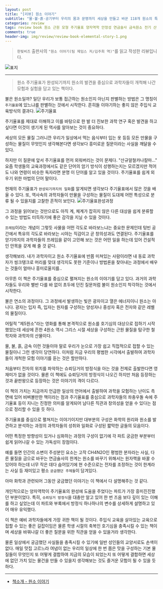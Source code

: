 ```yaml
---  
layout: post  
title: "[리뷰] 원소 이야기"  
subtitle: "물·불·흙·공기부터 우리의 몸과 문명까지 세상을 만들고 바꾼 118개 원소의 특별한 연대기"  
categories: review  
tags: review book 원소 근원 모형 주기율표 양자역학 안정성 연금술사 금속원소 전기 산 역사 화학  
comments: true  
header-img: img/review/review-book-elemental-story-1.png
---  
```

  
> `한빛비즈` 출판사의 `"원소 이야기(팀 제임스 저/김주희 역)"`를 읽고 작성한 리뷰입니다.  

![표지](https://telegeam.github.io/assets/img/review/review-book-elemental-story-1.png)  

---

> 원소 주기율표가 완성되기까지 원소의 발견을 중심으로 과학자들이 개척해 나간 모험과 실험을 담고 있는 책이다.

불은 원소일까? 일단 우리가 보통 접근하는 원소인지 아닌지 판별하는 방법은 그 명칭이 `주기율표`에 있느냐를 판별하는 것에서 시작한다. 흔히들 이야기하는 좋지 않은 주입식 교육방식의 결과다.
![주기율표](https://telegeam.github.io/assets/img/review/review-book-elemental-story-2.png)  

주기율표를 제대로 이해하고 이를 바탕으로 한 발 더 진보한 과학 연구 혹은 발견을 하고 싶다면 이것이 생기게 된 역사를 알아보는 것이 중요하다. 

세상의 모든 물질 그러니깐 우리가 일상에서 먹는 음식부터 입는 옷 등등 모든 만물을 구성하는 물질이 무엇인지 생각해본다면 생각보다 흥미로운 질문이라는 사실을 깨달을 수 있다. 

하지만 이 질문에 앞서 주기율표를 먼저 외워버리는 것이 문제다. "산규알철카나칼마..." 요즘 학생들의 교육과정에서도 같은 단어의 암기 방식이 성행하는지는 모르겠지만 적어도 나와 연령이 비슷한 독자라면 분명 이 단어를 알고 있을 것이다. 주기율표를 쉽게 외우기 위한 마법의 단어 말이다.

현재의 주기율표가 `완성되기까지의 일화`를 알게되면 생각보다 주기율표에서 많은 것을 배울 수 있다. 또, 역사속의 과학자들이 만물을 구성하는 물질이 도대체 어떤 특성으로 분류 될 수 있을지를 고찰한 흔적이 보인다. 
![주기율표완성과정](https://telegeam.github.io/assets/img/review/review-book-elemental-story-3.png)  

그 과정을 읽어보는 것만으로도 아직 계, 체계가 잡히지 않은 다른 대상을 쉽게 분류할 수 있는 방법도 터득하기에 좋은 감각을 지닐 수 있을 것이다. 

`프레임`이라는 개념이 그렇듯 사물을 어떤 각도로 바라보느냐는 중요한 문제인데 텅빈 공간에서 특유의 각도로 바라보는 시야는 직감이고 곧 창의성과도 연결된다. 주기율표를 얻기까지의 과학자들의 프레임을 같이 고민해 보는 것은 어떤 일을 하는데 있어 건설적인 안목을 갖게 해 줄 것 같다. 

생각해보라. 내가 과학자이고 원소 주기율표에 반쯤 미쳐있는 사람이라면 내 동료 과학자가 씽크탱크로 머리를 맞대 생각지도 못한 기준이나 방법론을 찾아내는 과정에서 배우는 것들이 얼마나 흥미로울지를..

아무튼 이 책은 주기율표를 중심으로 펼쳐지는 원소의 이야기를 담고 있다. 과거의 과학자들도 우리와 별반 다를 바 없이 초두에 던진 질문처럼 불이 원소인지 착각하는 것에서 시작한다. 

불은 연소의 과정이다. 그 과정에서 발생하는 빛은 광자이고 열은 에너지이니 원소는 아니다. 광자는 입자 즉, 입자는 원자를 구성하는 양성자나 중성자 혹은 전자와 같은 레벨의 물질이다.

어릴적 "제5원소"라는 영화를 통해 본격적으로 원소를 호기심의 대상으로 접하기 시작했었는데 세상에 흔한 4원소 역시 그리스 시절 세상을 구성하는 근원 물질을 탐구한 철학자와 과학자의 산물이다. 

물, 불, 흙, 금속 이런 것들이야 말로 우리가 눈으로 가장 쉽고 직접적으로 접할 수 있는 물질이니 그런 생각이 당연하다. 이처럼 지금 우리의 평범한 시각에서 출발하여 과학자들이 개척한 모험 이야기를 듣는 것은 할만하다. 

처음부터 전자의 위치를 파악하는 슈뢰딩거의 방정식을 아는 것을 전제로 출발한다면 영 재미가 없을 것이다. 물론 이 책에도 슈뢰딩거의 방정식이 나오긴 하지만 처음 등장하는 것과 끝판왕으로 등장하는 것은 이야기의 격이 다르다.

이 책의 가치는 지금까지 언급한 일상의 언어에서 출발하여 과학을 모험하는 난이도 측면에 있어 비벼볼만한 책이라는 점과 주기율표를 중심으로 과학자들의 좌충우돌 속에 주기율표 등이 지니는 진정한 의미를 알게되어 남다른 직관과 창의성을 얻을 수 있다는 점으로 정리할 수 있을 듯 하다. 

주기율표를 중심으로 펼쳐지는 이야기이지만 대부분의 구성은 화학의 원리와 원소를 발견하고 분석하는 과정의 과학자들의 성취와 일화로 구성된 짧막한 글들의 모음이다. 

어떤 특정한 방향성이 있거나 심화하는 과정의 구성이 없기에 각 파트 궁금한 부분부터 쉽게 읽어나갈 수 있는 가독성이 장점이다. 

예를 들면 인간의 소변이 주성분인 요소는 고작 CH4N2O인 평범한 분자라는 사실, 다른 물질을 금으로 바꾸는 연금술사의 한계는 원소를 바꾸기 위해서는 원자핵을 바꿀 수 있어야 하는데 너무 작은 데다 숨어있기에 현 수준으로는 전자를 조정하는 것이 한계라는 사실 등 재미있고 평소 `궁금했던 주제들`이 담겨있다.

아마 화학과 관련되어 그동안 궁금했던 이야기는 이 책에서 다 설명해주는 것 같다. 

개인적으로는 양자역학이 주기율표의 완성에 도움을 주었다는 파트가 가장 흥미진진했던 부분이었다. 특히, `슈뢰딩거 방정식`을 대충만 알고 있어 한 번 즈음 보다 깊이 있는 이해를 하고 싶었는데 이 파트와 부록에서 방정식 하나하나의 변수를 상세하게 설명하고 있어 매우 유익했다.

이 책은 예비 과학자들에게 가장 귀한 책이 될 것이다. 주입식 교육을 살아있는 교육으로 접할 수 있는 좋은 길잡이임은 물론 학생 시절의 축복인 호기심을 충족시킬 수 있는 책이며 세상을 바꿔나갈 더 좋은 질문을 위한 직관을 얻을 수 있을거라 생각한다. 

물론 일상에서 궁금했던 사실들을 충족시킬 수 있기에 일반 성인들의 교양서로도 손색이 없다. 매일 맛집 고르느라 여념이 없는 우리의 일상에 한 번 쯤은 맛을 구성하는 기본 물질들이 무엇인지 또 어떻게 결합하여 지금의 모습이 되었는지 또 어떻게 결합하면 세상에 없던 가치 있는 물건을 만들 수 있을지 생각해보는 것도 즐거운 모험이 될 수 있을 듯 하다.

---

* [책소개 - 원소 이야기](http://www.yes24.com/Product/Goods/110369787)
